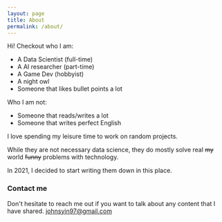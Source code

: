 ```yaml
---
layout: page
title: About
permalink: /about/
---
```


Hi! Checkout who I am:
- A Data Scientist (full-time)
- A AI researcher (part-time)
- A Game Dev (hobbyist)
- A night owl
- Someone that likes bullet points a lot  
  
Who I am not:
- Someone that reads/writes a lot
- Someone that writes perfect English

I love spending my leisure time to work on random projects.  

While they are not necessary data science, they do mostly solve real ~~my~~ world ~~funny~~ problems with technology.  

In 2021, I decided to start writing them down in this place.

### Contact me

Don't hesitate to reach me out if you want to talk about any content that I have shared.
[johnsyin97@gmail.com](mailto:email@domain.com)